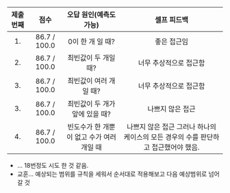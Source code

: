 | 제출 번째 |     점수     | 오답 원인(예측도 가능)  |            셀프 피드백            |
| :-------: | :----------: | :---------------------: | :-------------------------------: |
|    1.     | 86.7 / 100.0 | 0이 한 개 일 때?| 좋은 접근임|
|    2.     | 86.7 / 100.0 | 최빈값이 두 개일 때?| 너무 추상적으로 접근함|
|    3.     | 86.7 / 100.0 |최빈값이 여러 개일 때?| 너무 추상적으로 접근함|
|    3.     | 86.7 / 100.0 |최빈값이 두 개가 앞에 있을 때?| 나쁘지 않은 접근|
|    4.     | 86.7 / 100.0 |빈도수가 한 개뿐이 없고 수가 여러 개일 때| 나쁘지 않은 접근 그러나 하나의 케이스의 모든 경우의 수를 판단하고 접근했어야 했음.|

* ... 18번정도 시도 한 것 같음.
* 교훈... 예상되는 범위를 규칙을 세워서 순서대로 적용해보고 다음 예상범위로 넘어갈 것
